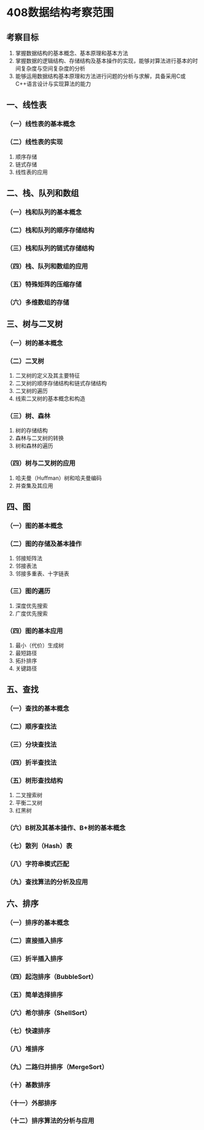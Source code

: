 # 408数据结构考察范围

## 考察目标

1. 掌握数据结构的基本概念、基本原理和基本方法
2. 掌握数据的逻辑结构、存储结构及基本操作的实现，能够对算法进行基本的时间复杂度与空间复杂度的分析
3. 能够运用数据结构基本原理和方法进行问题的分析与求解，具备采用C或C++语言设计与实现算法的能力

## 一、线性表&#x20;

### （一）线性表的基本概念&#x20;

### （二）线性表的实现

1. 顺序存储
2. 链式存储
3. 线性表的应用&#x20;

## 二、栈、队列和数组

### （一）栈和队列的基本概念

### （二）栈和队列的顺序存储结构

### （三）栈和队列的链式存储结构

### （四）栈、队列和数组的应用

### （五）特殊矩阵的压缩存储

### （六）多维数组的存储

## 三、树与二叉树

### （一）树的基本概念

### （二）二叉树

1. 二叉树的定义及其主要特征
2. 二叉树的顺序存储结构和链式存储结构
3. 二叉树的遍历
4. 线索二叉树的基本概念和构造

### （三）树、森林

1. 树的存储结构
2. 森林与二叉树的转换
3. 树和森林的遍历

### （四）树与二叉树的应用

1. 哈夫曼（Huffman）树和哈夫曼编码
2. 并查集及其应用

## 四、图

### （一）图的基本概念

### （二）图的存储及基本操作

1. 邻接矩阵法
2. 邻接表法
3. 邻接多重表、十字链表

### （三）图的遍历

1. 深度优先搜索
2. 广度优先搜索

### （四）图的基本应用

1. 最小（代价）生成树
2. 最短路径
3. 拓扑排序
4. 关键路径

## 五、查找

### （一）查找的基本概念

### （二）顺序查找法

### （三）分块查找法

### （四）折半查找法

### （五）树形查找结构

1. 二叉搜索树
2. 平衡二叉树
3. 红黑树

### （六）B树及其基本操作、B+树的基本概念

### （七）散列（Hash）表

### （八）字符串模式匹配

### （九）查找算法的分析及应用

## 六、排序

### （一）排序的基本概念

### （二）直接插入排序

### （三）折半插入排序

### （四）起泡排序（BubbleSort）

### （五）简单选择排序

### （六）希尔排序（ShellSort）

### （七）快速排序

### （八）堆排序

### （九）二路归并排序（MergeSort）

### （十）基数排序

### （十一）外部排序

### （十二）排序算法的分析与应用
